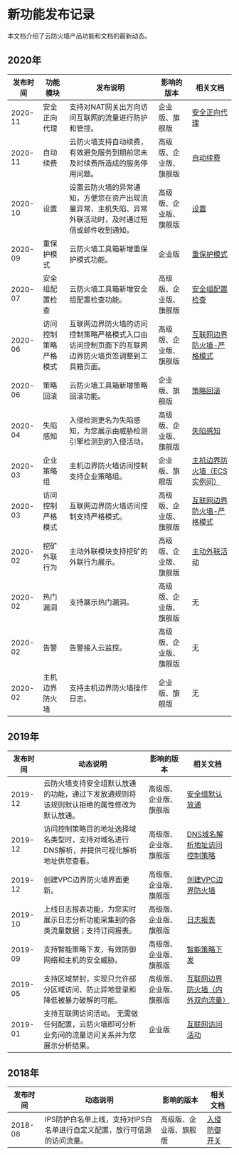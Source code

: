 # 新功能发布记录

本文档介绍了云防火墙产品功能和文档的最新动态。

## 2020年

|发布时间|功能模块|发布说明|影响的版本|相关文档|
|----|----|----|-----|----|
|2020-11|安全正向代理|支持对NAT网关出方向访问互联网的流量进行防护和管控。|企业版、旗舰版|[安全正向代理]()|
|2020-11|自动续费|云防火墙支持自动续费，有效避免服务到期前您未及时续费所造成的服务停用问题。|高级版、企业版、旗舰版|[自动续费](/intl.zh-CN/计费与开通服务/续费与升级.md)|
|2020-10|设置|设置云防火墙的异常通知，方便您在资产出现流量异常、主机失陷、异常外联活动时，及时通过短信或邮件收到通知。|高级版、企业版、旗舰版|[设置](/intl.zh-CN/.md)|
|2020-09|重保护模式|云防火墙工具箱新增重保护模式功能。|企业版|[重保护模式]()|
|2020-07|安全组配置检查|云防火墙工具箱新增安全组配置检查功能。|高级版、企业版、旗舰版|[安全组配置检查](/intl.zh-CN/工具箱/安全组配置检查.md)|
|2020-06|访问控制策略严格模式|互联网边界防火墙的访问控制策略严格模式入口由访问控制页面下的互联网边界防火墙页签调整到工具箱页面。|高级版、企业版、旗舰版|[互联网边界防火墙-严格模式](/intl.zh-CN/工具箱/互联网边界防火墙-严格模式.md)|
|2020-06|策略回滚|云防火墙工具箱新增策略回滚功能。|企业版、旗舰版|[策略回滚](/intl.zh-CN/工具箱/策略回滚.md)|
|2020-04|失陷感知|入侵检测更名为失陷感知，为您展示由威胁检测引擎检测到的入侵活动。|高级版、企业版、旗舰版|[失陷感知](/intl.zh-CN/网络流量分析/失陷感知.md)|
|2020-03|企业策略组|主机边界防火墙访问控制支持企业策略组。|企业版、旗舰版|[主机边界防火墙（ECS实例间）](/intl.zh-CN/访问控制/主机边界防火墙（ECS实例间）.md)|
|2020-03|访问控制严格模式|互联网边界防火墙访问控制支持严格模式。|高级版、企业版、旗舰版|[互联网边界防火墙-严格模式](/intl.zh-CN/工具箱/互联网边界防火墙-严格模式.md)|
|2020-02|挖矿外联行为|主动外联模块支持挖矿的外联行为展示。|高级版、企业版、旗舰版|[主动外联活动](/intl.zh-CN/网络流量分析/主动外联活动.md)|
|2020-02|热门漏洞|支持展示热门漏洞。|高级版、企业版、旗舰版|无|
|2020-02|告警|告警接入云监控。|高级版、企业版、旗舰版|无|
|2020-02|主机边界防火墙|支持主机边界防火墙操作日志。|企业版、旗舰版|无|

## 2019年

|发布时间|动态说明|影响的版本|相关文档|
|----|----|-----|----|
|2019-12|云防火墙支持安全组默认放通的功能，通过下发放通规则将该规则默认拒绝的属性修改为默认放通。|高级版、企业版、旗舰版|[安全组默认放通](/intl.zh-CN/访问控制/安全组默认放通.md)|
|2019-12|访问控制策略目的地址选择域名类型时，支持对域名进行DNS解析，并提供可视化解析地址供您查看。|高级版、企业版、旗舰版|[DNS域名解析地址访问控制策略](/intl.zh-CN/访问控制/DNS域名解析地址访问控制策略.md)|
|2019-12|创建VPC边界防火墙界面更新。|高级版、企业版、旗舰版|[创建VPC边界防火墙](/intl.zh-CN/防火墙开关/VPC边界防火墙/创建VPC边界防火墙.md)|
|2019-10|上线日志报表功能，为您实时展示日志分析功能采集到的各类流量数据；支持订阅报表。|高级版、企业版、旗舰版|[日志报表](/intl.zh-CN/日志/日志分析/日志报表.md)|
|2019-09|支持智能策略下发，有效防御网络和主机的安全威胁。|高级版、企业版、旗舰版|[智能策略下发](/intl.zh-CN/网络流量分析/智能策略下发.md)|
|2019-05|支持区域禁封，实现只允许部分区域访问、防止异地登录和降低被暴力破解的可能。|高级版、企业版、旗舰版|[互联网边界防火墙（内外双向流量）](/intl.zh-CN/访问控制/互联网边界防火墙（内外双向流量）.md)|
|2019-01|支持互联网访问活动。 无需做任何配置，云防火墙即可分析业务间的流量访问关系并为您展示分析结果。|企业版|[互联网访问活动](/intl.zh-CN/网络流量分析/互联网访问活动.md)|

## 2018年

|发布时间|动态说明|影响的版本|相关文档|
|----|----|-----|----|
|2018-08|IPS防护白名单上线，支持对IPS白名单进行自定义配置，放行可信源的访问流量。|高级版、企业版、旗舰版|[入侵防御开关](/intl.zh-CN/入侵防御/入侵防御开关.md)|

